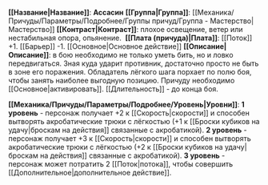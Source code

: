 **[[Название|Название]]**: **Ассасин**
**[[Группа|Группа]]**: [[Механика/Причуды/Параметры/Подробнее/Группы причуд/Группа - Мастерство|Мастерство]] 
**[[Контраст|Контраст]]**: плохое освещение, ветер или нестабильная опора, опьянение. 
**[[Плата (причуда)|Плата]]**: [[Поток]] +1. [[Барьер]] -1. [[Основное|Основное действие]]
**[[Описание|Описание]]**: в бою необходимо не только уметь бить, но и ловко передвигаться. Зная куда ударит противник, достаточно просто не быть в зоне его поражения. Обладатель лёгкого шага порхает по полю боя, чтобы занять наиболее выгодную позицию. Причуду необходимо [[Основное|активировать]]. [[Длительность]] - до конца боя.

**[[Механика/Причуды/Параметры/Подробнее/Уровень|Уровни]]**:
**1 уровень** - персонаж получает +2 к [[Скорость|скорости]] и способен вытворять акробатические трюки с лёгкостью (+1 к [[Броски кубиков на удачу|броскам на действия]] связанные с акробатикой).
**2 уровень** - персонаж получает +3 к [[Скорость|скорости]] и способен вытворять акробатические трюки с лёгкостью (+2 к [[Броски кубиков на удачу|броскам на действия]] связанные с акробатикой).
**3 уровень** - персонаж может потратить 2 [[Поток|потока]], чтобы совершить [[Дополнительное|дополнительное действие]].